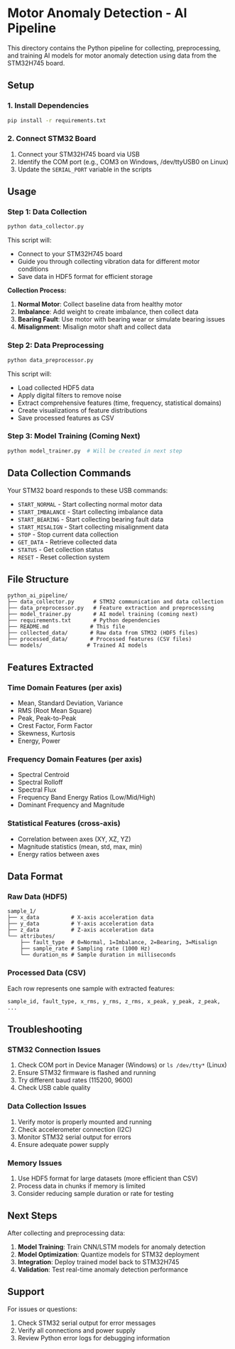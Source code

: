 # Motor Anomaly Detection - AI Pipeline

This directory contains the Python pipeline for collecting, preprocessing, and training AI models for motor anomaly detection using data from the STM32H745 board.

## Setup

### 1. Install Dependencies

```bash
pip install -r requirements.txt
```

### 2. Connect STM32 Board

1. Connect your STM32H745 board via USB
2. Identify the COM port (e.g., COM3 on Windows, /dev/ttyUSB0 on Linux)
3. Update the `SERIAL_PORT` variable in the scripts

## Usage

### Step 1: Data Collection

```bash
python data_collector.py
```

This script will:
- Connect to your STM32H745 board
- Guide you through collecting vibration data for different motor conditions
- Save data in HDF5 format for efficient storage

**Collection Process:**
1. **Normal Motor**: Collect baseline data from healthy motor
2. **Imbalance**: Add weight to create imbalance, then collect data
3. **Bearing Fault**: Use motor with bearing wear or simulate bearing issues
4. **Misalignment**: Misalign motor shaft and collect data

### Step 2: Data Preprocessing

```bash
python data_preprocessor.py
```

This script will:
- Load collected HDF5 data
- Apply digital filters to remove noise
- Extract comprehensive features (time, frequency, statistical domains)
- Create visualizations of feature distributions
- Save processed features as CSV

### Step 3: Model Training (Coming Next)

```bash
python model_trainer.py  # Will be created in next step
```

## Data Collection Commands

Your STM32 board responds to these USB commands:

- `START_NORMAL` - Start collecting normal motor data
- `START_IMBALANCE` - Start collecting imbalance data  
- `START_BEARING` - Start collecting bearing fault data
- `START_MISALIGN` - Start collecting misalignment data
- `STOP` - Stop current data collection
- `GET_DATA` - Retrieve collected data
- `STATUS` - Get collection status
- `RESET` - Reset collection system

## File Structure

```
python_ai_pipeline/
├── data_collector.py      # STM32 communication and data collection
├── data_preprocessor.py   # Feature extraction and preprocessing
├── model_trainer.py       # AI model training (coming next)
├── requirements.txt       # Python dependencies
├── README.md             # This file
├── collected_data/       # Raw data from STM32 (HDF5 files)
├── processed_data/       # Processed features (CSV files)
└── models/              # Trained AI models
```

## Features Extracted

### Time Domain Features (per axis)
- Mean, Standard Deviation, Variance
- RMS (Root Mean Square)
- Peak, Peak-to-Peak
- Crest Factor, Form Factor
- Skewness, Kurtosis
- Energy, Power

### Frequency Domain Features (per axis)
- Spectral Centroid
- Spectral Rolloff
- Spectral Flux
- Frequency Band Energy Ratios (Low/Mid/High)
- Dominant Frequency and Magnitude

### Statistical Features (cross-axis)
- Correlation between axes (XY, XZ, YZ)
- Magnitude statistics (mean, std, max, min)
- Energy ratios between axes

## Data Format

### Raw Data (HDF5)
```
sample_1/
├── x_data          # X-axis acceleration data
├── y_data          # Y-axis acceleration data
├── z_data          # Z-axis acceleration data
└── attributes/
    ├── fault_type  # 0=Normal, 1=Imbalance, 2=Bearing, 3=Misalign
    ├── sample_rate # Sampling rate (1000 Hz)
    └── duration_ms # Sample duration in milliseconds
```

### Processed Data (CSV)
Each row represents one sample with extracted features:
```
sample_id, fault_type, x_rms, y_rms, z_rms, x_peak, y_peak, z_peak, ...
```

## Troubleshooting

### STM32 Connection Issues
1. Check COM port in Device Manager (Windows) or `ls /dev/tty*` (Linux)
2. Ensure STM32 firmware is flashed and running
3. Try different baud rates (115200, 9600)
4. Check USB cable quality

### Data Collection Issues
1. Verify motor is properly mounted and running
2. Check accelerometer connection (I2C)
3. Monitor STM32 serial output for errors
4. Ensure adequate power supply

### Memory Issues
1. Use HDF5 format for large datasets (more efficient than CSV)
2. Process data in chunks if memory is limited
3. Consider reducing sample duration or rate for testing

## Next Steps

After collecting and preprocessing data:

1. **Model Training**: Train CNN/LSTM models for anomaly detection
2. **Model Optimization**: Quantize models for STM32 deployment
3. **Integration**: Deploy trained model back to STM32H745
4. **Validation**: Test real-time anomaly detection performance

## Support

For issues or questions:
1. Check STM32 serial output for error messages
2. Verify all connections and power supply
3. Review Python error logs for debugging information
